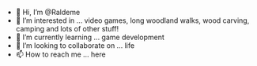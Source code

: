 - 👋 Hi, I’m @Raldeme
- 👀 I’m interested in ... video games, long woodland walks, wood carving, camping and lots of other stuff!
- 🌱 I’m currently learning ... game development
- 💞️ I’m looking to collaborate on ... life
- 📫 How to reach me ... here

<!---
Raldeme/Raldeme is a ✨ special ✨ repository because its `README.md` (this file) appears on your GitHub profile.
You can click the Preview link to take a look at your changes.
--->
